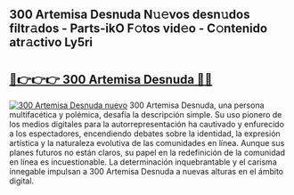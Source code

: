 ## 300 Artemisa Desnuda N𝚞𝚎vos desn𝚞dos filtr𝚊dos - Parts-ikO F𝚘tos vid𝚎o - C𝚘ntenido atr𝚊ctivo Ly5ri

# <h2><a href="http://mba8cn.tromn.icu/?c=300+Artemisa+Desnuda">🔗👉👉👉 300 Artemisa Desnuda 🔗🔗</a></h2>

[![300 Artemisa Desnuda nuevo](https://i.imgur.com/pEAQMta.gif)](http://mba8cn.tromn.icu/?c=300+Artemisa+Desnuda)
300 Artemisa Desnuda, una persona multifacética y polémica, desafía la descripción simple. Su uso pionero de los medios digitales para la autorrepresentación ha cautivado y enfurecido a los espectadores, encendiendo debates sobre la identidad, la expresión artística y la naturaleza evolutiva de las comunidades en línea. Aunque sus planes futuros no están claros, su papel en la redefinición de la comunidad en línea es incuestionable. La determinación inquebrantable y el carisma innegable impulsan a 300 Artemisa Desnuda a nuevas alturas en el ámbito digital.

